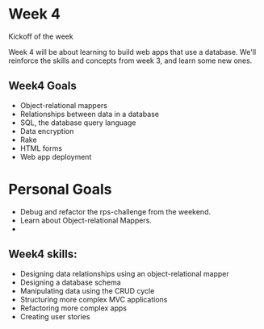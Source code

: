 # Week 4

Kickoff of the week

Week 4 will be about learning to build web apps that use a database. We'll reinforce the skills and concepts from week 3, and learn some new ones.
## Week4 Goals
- Object-relational mappers
- Relationships between data in a database
- SQL, the database query language
- Data encryption
- Rake
- HTML forms
- Web app deployment

# Personal Goals
- Debug and refactor the rps-challenge from the weekend.
- Learn about Object-relational Mappers.
- 

## Week4 skills:
- Designing data relationships using an object-relational mapper
- Designing a database schema
- Manipulating data using the CRUD cycle
- Structuring more complex MVC applications
- Refactoring more complex apps
- Creating user stories
